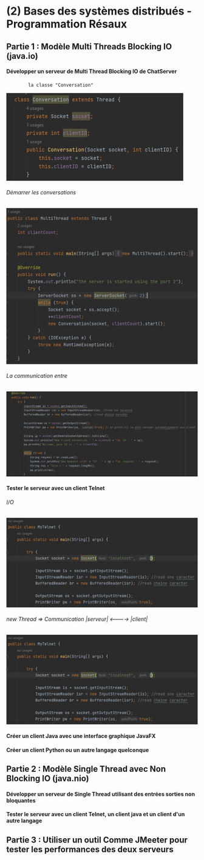 # (2) Bases des systèmes distribués - Programmation Résaux

## Partie 1 : Modèle Multi Threads Blocking IO (java.io)

   #### Développer un serveur de Multi Thread Blocking IO de ChatServer
            la classe "Conversation"
   ![](images/2.jpg)      
         
   ###### Démarrer les conversations
   ![](images/1.jpg)
   ###### La communication entre 
   ![](images/3.jpg)
   
   #### Tester le serveur avec un client Telnet
   ###### I/O
   ![](images/4.jpg)
   ###### new Thread => Communication |serveur| <----> |client|
   ![](images/4.jpg)
   
   #### Créer un client Java avec une interface graphique JavaFX
   
   #### Créer un client Python ou un autre langage quelconque
      
## Partie 2 : Modèle Single Thread avec Non Blocking IO (java.nio)
   #### Développer un serveur de Single Thread  utilisant des entrées sorties non bloquantes 
   #### Tester le serveur avec un client Telnet, un client java et un client d'un autre langage
      
## Partie 3 : Utiliser un outil Comme JMeeter pour tester les performances des deux serveurs
